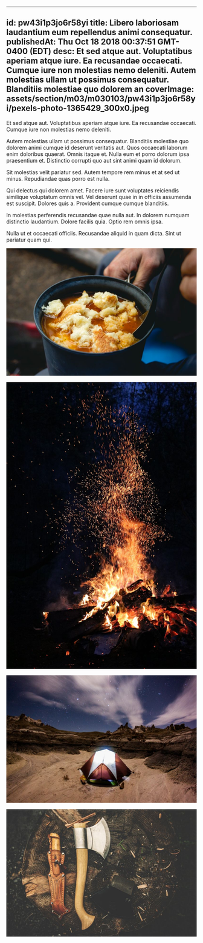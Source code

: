 
---
id: pw43i1p3jo6r58yi
title: Libero laboriosam laudantium eum repellendus animi consequatur.
publishedAt: Thu Oct 18 2018 00:37:51 GMT-0400 (EDT)
desc: Et sed atque aut. Voluptatibus aperiam atque iure. Ea recusandae occaecati. Cumque iure non molestias nemo deleniti. Autem molestias ullam ut possimus consequatur. Blanditiis molestiae quo dolorem an
coverImage: assets/section/m03/m030103/pw43i1p3jo6r58yi/pexels-photo-1365429_300x0.jpeg
---




Et sed atque aut. Voluptatibus aperiam atque iure. Ea recusandae occaecati. Cumque iure non molestias nemo deleniti.
 
Autem molestias ullam ut possimus consequatur. Blanditiis molestiae quo dolorem animi cumque id deserunt veritatis aut. Quos occaecati laborum enim doloribus quaerat. Omnis itaque et. Nulla eum et porro dolorum ipsa praesentium et. Distinctio corrupti quo aut sint animi quam id dolorum.
 
Sit molestias velit pariatur sed. Autem tempore rem minus et at sed ut minus. Repudiandae quas porro est nulla.


Qui delectus qui dolorem amet. Facere iure sunt voluptates reiciendis similique voluptatum omnis vel. Vel deserunt quae in in officiis assumenda est suscipit. Dolores quis a. Provident cumque cumque blanditiis.
 
In molestias perferendis recusandae quae nulla aut. In dolorem numquam distinctio laudantium. Dolore facilis quia. Optio rem omnis ipsa.
 
Nulla ut et occaecati officiis. Recusandae aliquid in quam dicta. Sint ut pariatur quam qui.



![image from pexels.com](assets/section/m03/m030103/pw43i1p3jo6r58yi/pexels-photo-1365429.jpeg)

![image from pexels.com](assets/section/m03/m030103/pw43i1p3jo6r58yi/pexels-photo-266436.jpeg)

![image from pexels.com](assets/section/m03/m030103/pw43i1p3jo6r58yi/pexels-photo-965153.jpeg)

![image from pexels.com](assets/section/m03/m030103/pw43i1p3jo6r58yi/pexels-photo-167696.jpeg)


